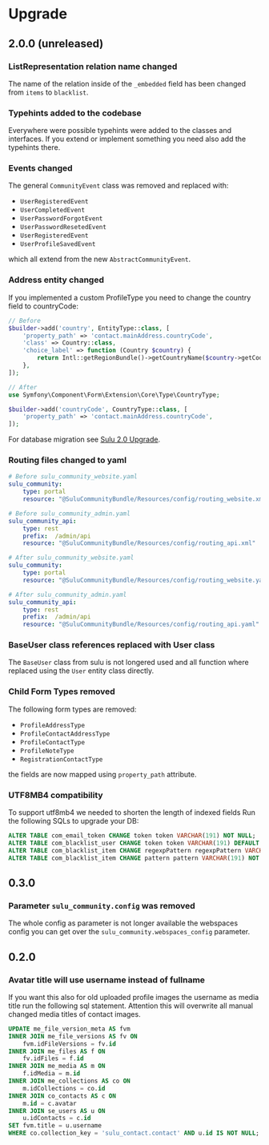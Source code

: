 # Upgrade

## 2.0.0 (unreleased)

### ListRepresentation relation name changed
The name of the relation inside of the `_embedded` field has been changed from `items` to `blacklist`.

### Typehints added to the codebase

Everywhere were possible typehints were added to the classes and interfaces.
If you extend or implement something you need also add the typehints there.

### Events changed

The general `CommunityEvent` class was removed and replaced with:

 - `UserRegisteredEvent`
 - `UserCompletedEvent`
 - `UserPasswordForgotEvent`
 - `UserPasswordResetedEvent`
 - `UserRegisteredEvent`
 - `UserProfileSavedEvent`

which all extend from the new `AbstractCommunityEvent`.

### Address entity changed

If you implemented a custom ProfileType you need to change the country field to countryCode:

```php
// Before
$builder->add('country', EntityType::class, [
    'property_path' => 'contact.mainAddress.countryCode',
    'class' => Country::class,
    'choice_label' => function (Country $country) {
        return Intl::getRegionBundle()->getCountryName($country->getCode());
    },
]);

// After
use Symfony\Component\Form\Extension\Core\Type\CountryType;

$builder->add('countryCode', CountryType::class, [
	'property_path' => 'contact.mainAddress.countryCode',
]);
```

For database migration see [Sulu 2.0 Upgrade](https://github.com/sulu/sulu/blob/2.0.0/UPGRADE.md#country-table-co_countries-was-replace-with-symfony-intl-regionbundle).

### Routing files changed to yaml

```yaml
# Before sulu_community_website.yaml
sulu_community:
    type: portal
    resource: "@SuluCommunityBundle/Resources/config/routing_website.xml"

# Before sulu_community_admin.yaml
sulu_community_api:
    type: rest
    prefix:  /admin/api
    resource: "@SuluCommunityBundle/Resources/config/routing_api.xml"

# After sulu_community_website.yaml
sulu_community:
    type: portal
    resource: "@SuluCommunityBundle/Resources/config/routing_website.yaml"

# After sulu_community_admin.yaml
sulu_community_api:
    type: rest
    prefix:  /admin/api
    resource: "@SuluCommunityBundle/Resources/config/routing_api.yaml"
```

### BaseUser class references replaced with User class

The `BaseUser` class from sulu is not longered used and all function
where replaced using the `User` entity class directly.

### Child Form Types removed

The following form types are removed:

 - `ProfileAddressType`
 - `ProfileContactAddressType`
 - `ProfileContactType`
 - `ProfileNoteType`
 - `RegistrationContactType`

the fields are now mapped using `property_path` attribute.

### UTF8MB4 compatibility

To support utf8mb4 we needed to shorten the length of indexed fields
Run the following SQLs to upgrade your DB:

```sql
ALTER TABLE com_email_token CHANGE token token VARCHAR(191) NOT NULL;
ALTER TABLE com_blacklist_user CHANGE token token VARCHAR(191) DEFAULT NULL;
ALTER TABLE com_blacklist_item CHANGE regexpPattern regexpPattern VARCHAR(191) NOT NULL;
ALTER TABLE com_blacklist_item CHANGE pattern pattern VARCHAR(191) NOT NULL;
```

## 0.3.0

### Parameter `sulu_community.config` was removed

The whole config as parameter is not longer available the webspaces config
you can get over the `sulu_community.webspaces_config` parameter.

## 0.2.0

### Avatar title will use username instead of fullname

If you want this also for old uploaded profile images the username as
media title run the following sql statement. Attention this will 
overwrite all manual changed media titles of contact images.

```sql
UPDATE me_file_version_meta AS fvm
INNER JOIN me_file_versions AS fv ON 
    fvm.idFileVersions = fv.id
INNER JOIN me_files AS f ON
    fv.idFiles = f.id
INNER JOIN me_media AS m ON
    f.idMedia = m.id
INNER JOIN me_collections AS co ON
    m.idCollections = co.id
INNER JOIN co_contacts AS c ON
    m.id = c.avatar
INNER JOIN se_users AS u ON
    u.idContacts = c.id
SET fvm.title = u.username
WHERE co.collection_key = 'sulu_contact.contact' AND u.id IS NOT NULL;
```

